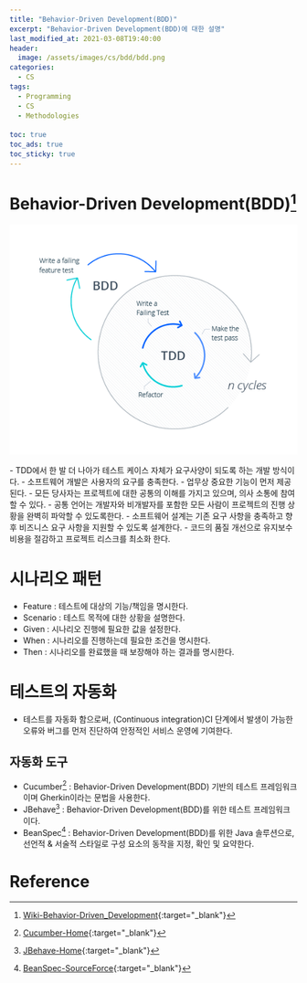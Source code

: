 ```yaml
---
title: "Behavior-Driven Development(BDD)"
excerpt: "Behavior-Driven Development(BDD)에 대한 설명"
last_modified_at: 2021-03-08T19:40:00
header:
  image: /assets/images/cs/bdd/bdd.png
categories:
  - CS
tags:
  - Programming
  - CS
  - Methodologies

toc: true
toc_ads: true
toc_sticky: true
---
```

# Behavior-Driven Development(BDD)[^BDD]
<p align="center">
  <img src="../../assets/images/paradigm/bdd/process.png" alt="process"/>
</p>
- TDD에서 한 발 더 나아가 테스트 케이스 자체가 요구사양이 되도록 하는 개발 방식이다.
- 소프트웨어 개발은 ​​사용자의 요구를 충족한다.
- 업무상 중요한 기능이 먼저 제공된다.
- 모든 당사자는 프로젝트에 대한 공통의 이해를 가지고 있으며, 의사 소통에 참여할 수 있다.
- 공통 언어는 개발자와 비개발자를 포함한 모든 사람이 프로젝트의 진행 상황을 완벽히 파악할 수 있도록한다.
- 소프트웨어 설계는 기존 요구 사항을 충족하고 향후 비즈니스 요구 사항을 지원할 수 있도록 설계한다.
- 코드의 품질 개선으로 유지보수 비용을 절감하고 프로젝트 리스크를 최소화 한다.

# 시나리오 패턴
- Feature : 테스트에 대상의 기능/책임을 명시한다.
- Scenario : 테스트 목적에 대한 상황을 설명한다.
- Given : 시나리오 진행에 필요한 값을 설정한다.
- When : 시나리오를 진행하는데 필요한 조건을 명시한다.
- Then : 시나리오를 완료했을 때 보장해야 하는 결과를 명시한다.

# 테스트의 자동화
- 테스트를 자동화 함으로써, (Continuous integration)CI 단계에서 발생이 가능한 오류와 버그를 먼저 진단하여 안정적인 서비스 운영에 기여한다.

## 자동화 도구
- Cucumber[^Cucumber] : Behavior-Driven Development(BDD) 기반의 테스트 프레임워크이며 Gherkin이라는 문법을 사용한다.
- JBehave[^JBehave] : Behavior-Driven Development(BDD)를 위한 테스트 프레임워크이다.
- BeanSpec[^BeanSpec] : Behavior-Driven Development(BDD)를 위한 Java 솔루션으로, 선언적 & 서술적 스타일로 구성 요소의 동작을 지정, 확인 및 요약한다.

# Reference
[^BDD]: [Wiki-Behavior-Driven_Development](https://en.wikipedia.org/wiki/Behavior-driven_development){:target="_blank"}
[^Cucumber]: [Cucumber-Home](https://cucumber.io/){:target="_blank"}
[^JBehave]: [JBehave-Home](https://jbehave.org/){:target="_blank"}
[^BeanSpec]: [BeanSpec-SourceForce](https://sourceforge.net/p/beanspec/wiki/Home/){:target="_blank"}